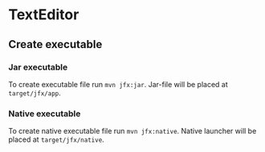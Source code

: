 # TextEditor

## Create executable
### Jar executable
To create executable file run `mvn jfx:jar`. Jar-file will be placed at `target/jfx/app`.

### Native executable
To create native executable file run `mvn jfx:native`. Native launcher will be placed at `target/jfx/native`.
